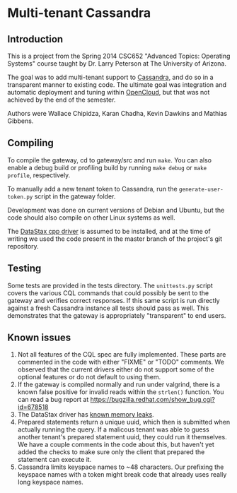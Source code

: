 Multi-tenant Cassandra
======================

Introduction
------------

This is a project from the Spring 2014 CSC652 "Advanced Topics: Operating Systems" course taught by Dr. Larry Peterson at The University of Arizona.

The goal was to add multi-tenant support to [Cassandra](https://cassandra.apache.org/), and do so in a transparent manner to existing code. The ultimate goal was integration and automatic deployment and tuning within [OpenCloud](http://www.opencloud.us/), but that was not achieved by the end of the semester.

Authors were Wallace Chipidza, Karan Chadha, Kevin Dawkins and Mathias Gibbens.

Compiling
---------

To compile the gateway, cd to gateway/src and run `make`. You can also enable a debug build or profiling build by running `make debug` or `make profile`, respectively.

To manually add a new tenant token to Cassandra, run the `generate-user-token.py` script in the gateway folder.

Development was done on current versions of Debian and Ubuntu, but the code should also compile on other Linux systems as well.

The [DataStax cpp driver](https://github.com/datastax/cpp-driver) is assumed to be installed, and at the time of writing we used the code present in the master branch of the project's git repository.

Testing
-------

Some tests are provided in the tests directory. The `unittests.py` script covers the various CQL commands that could possibly be sent to the gateway and verifies correct responses. If this same script is run directly against a fresh Cassandra instance all tests should pass as well. This demonstrates that the gateway is appropriately "transparent" to end users.

Known issues
------------

1.  Not all features of the CQL spec are fully implemented. These parts are commented in the code with either "FIXME" or "TODO" comments. We observed that the current drivers either do not support some of the optional features or do not default to using them.
2.  If the gateway is compiled normally and run under valgrind, there is a known false positive for invalid reads within the `strlen()` function. You can read a bug report at https://bugzilla.redhat.com/show_bug.cgi?id=678518
3.  The DataStax driver has [known memory leaks](https://groups.google.com/a/lists.datastax.com/d/msg/cpp-driver-user/2OYfRXkr1lY/rd_esNbqLBQJ).
4.  Prepared statements return a unique uuid, which then is submitted when actually running the query. If a malicous tenant was able to guess another tenant's prepared statement uuid, they could run it themselves. We have a couple comments in the code about this, but haven't yet added the checks to make sure only the client that prepared the statement can execute it.
5.  Cassandra limits keyspace names to ~48 characters. Our prefixing the keyspace names with a token might break code that already uses really long keyspace names.
